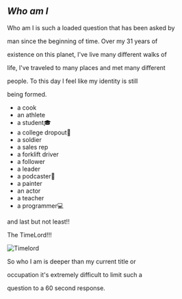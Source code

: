 
## _Who am I_

Who am I is such a loaded question that has been asked by

man since the beginning of time. Over my 31 years of

existence on this planet, I've live many different walks of

life, I've traveled to many places and met many different

people. To this day I feel like my identity is still

being formed.

* a cook
* an athlete
* a student:mortar_board:
* a college dropout:bear:
* a soldier
* a sales rep
* a forklift driver
* a follower
* a leader
* a podcaster:movie_camera:
* a painter
* an actor
* a teacher
* a programmer:computer:

and last but not least!!













The TimeLord!!!

![Timelord](https://pbs.twimg.com/media/DuPnM1dXgAQJf8X.jpg)

So who I am is deeper than my current title or

occupation it's extremely difficult to limit such a 

question to a 60 second response.
